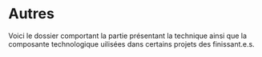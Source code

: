 # Autres

Voici le dossier comportant la partie présentant la technique ainsi que la composante technologique uilisées dans certains projets des finissant.e.s.
